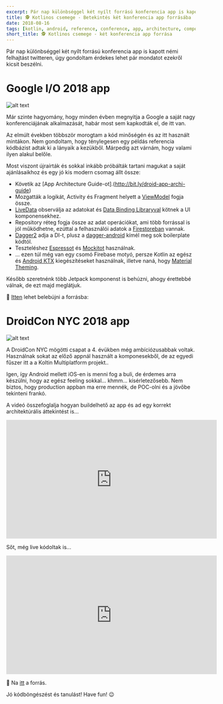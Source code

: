 ```yaml
---
excerpt: Pár nap különbséggel két nyílt forrású konferencia app is kapott némi felhajtást twitteren, úgy gondoltam érdekes lehet pár mondatot ezekről kicsit beszélni.
title: 🕵️‍ Kotlinos csemege - Betekintés két konferencia app forrásába
date: 2018-08-16
tags: [kotlin, android, reference, conference, app, architecture, component]
short_title: 🕵️‍ Kotlinos csemege - két konferencia app forrása
---
```


Pár nap különbséggel két nyílt forrású konferencia app is kapott némi felhajtást twitteren, úgy gondoltam érdekes lehet pár mondatot ezekről kicsit beszélni.

# Google I/O 2018 app

![alt text](https://appcraft.hu/assets/img/oss-conf-app-01.png)

Már szinte hagyomány, hogy minden évben megnyitja a Google a saját nagy konferenciájának alkalmazását, habár most sem kapkodták el, de itt van.

Az elmúlt években többször morogtam a kód minőségén és az itt használt mintákon. Nem gondoltam, hogy ténylegesen egy példás referencia kódbázist adtak ki a lányaik a kezükből. Márpedig azt várnám, hogy valami ilyen alakul belőle.

Most viszont újraírták és sokkal inkább próbálták tartani magukat a saját ajánlásaikhoz és egy jó kis modern csomag állt össze:
- Követik az [App Architecture Guide-ot].(http://bit.ly/droid-app-archi-guide)
- Mozgatták a logikát, Activity és Fragment helyett a [ViewModel](http://bit.ly/aaa-viewmodel) fogja össze.
- [LiveData](http://bit.ly/aaa-livedata) observálja az adatokat és [Data Binding Libraryval](http://bit.ly/aaa-data-bind-lib) kötnek a UI komponensekhez.
- Repository réteg fogja össze az adat operációkat, ami több forrással is jól működhetne, ezúttal a felhasználói adatok a [Firestoreban](http://bit.ly/cloud-firestore) vannak.
- [Dagger2](http://bit.ly/oss-dagger2) adja a DI-t, plusz a [dagger-android](http://bit.ly/oss-dagger-android) kímél meg sok boilerplate kódtól.
- Teszteléshez [Espressot](http://bit.ly/android-espresso) és [Mockitot](http://bit.ly/oss-mockito) használnak.
- ... ezen túl még van egy csomó Firebase motyó, persze Kotlin az egész és [Android KTX](http://bit.ly/android-kotlin-ktx) kiegészítéseket használnak, illetve naná, hogy [Material Theming](http://bit.ly/android-material-theming).

Később szeretnénk több Jetpack komponenst is behúzni, ahogy érettebbé válnak, de ezt majd meglátjuk.

🔖 [Itten](http://bit.ly/oss-google-io-app-2018-source) lehet belebújni a forrásba:

# DroidCon NYC 2018 app

![alt text](https://appcraft.hu/assets/img/oss-conf-app-02.png)

A DroidCon NYC mögötti csapat a 4. évükben még ambíciózusabbak voltak. Használnak sokat az előző appnál használt a komponesekből, de az egyedi fűszer itt a a Koltin Multiplatform projekt..

Igen, így Android mellett iOS-en is menni fog a buli,  de érdemes arra készülni, hogy az egész feeling sokkal... khmm... kísérletezősebb. Nem biztos, hogy production appban ma erre mennék, de POC-olni és a jövőbe tekinteni frankó.

A videó összefoglalja hogyan buildelhető az app és ad egy korrekt architektúrális áttekintést is...
<iframe width="560" height="315" src="https://www.youtube.com/embed/YAeDK3Ei0Lk" frameborder="0" allow="autoplay; encrypted-media" allowfullscreen></iframe>

Sőt, még live kódoltak is...
<iframe width="560" height="315" src="https://www.youtube.com/embed/4BwmYYOQDGY" frameborder="0" allow="autoplay; encrypted-media" allowfullscreen></iframe>

🔖 Na [itt](http://bit.ly/oss-droidcon-nyc-app-source) a forrás.

Jó kódböngészést és tanulást! Have fun! 😉
